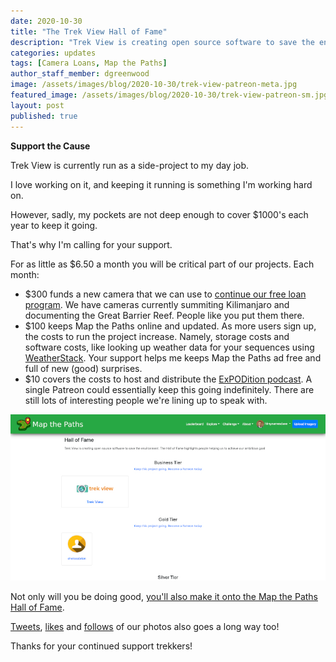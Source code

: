 ```yaml
---
date: 2020-10-30
title: "The Trek View Hall of Fame"
description: "Trek View is creating open source software to save the environment. The Hall of Fame highlights people helping us to achieve our ambitious goal."
categories: updates
tags: [Camera Loans, Map the Paths]
author_staff_member: dgreenwood
image: /assets/images/blog/2020-10-30/trek-view-patreon-meta.jpg
featured_image: /assets/images/blog/2020-10-30/trek-view-patreon-sm.jpg
layout: post
published: true
---
```


**Support the Cause**

Trek View is currently run as a side-project to my day job. 

I love working on it, and keeping it running is something I'm working hard on.

However, sadly, my pockets are not deep enough to cover $1000's each year to keep it going.

That's why I'm calling for your support.

For as little as $6.50 a month you will be critical part of our projects. Each month:

* $300 funds a new camera that we can use to [continue our free loan program](https://www.trekview.org/loan/). We have cameras currently summiting Kilimanjaro and documenting the Great Barrier Reef. People like you put them there.
* $100 keeps Map the Paths online and updated. As more users sign up, the costs to run the project increase. Namely, storage costs and software costs, like looking up weather data for your sequences using [WeatherStack](https://weatherstack.com/). Your support helps me keeps Map the Paths ad free and full of new (good) surprises.
* $10 covers the costs to host and distribute the [ExPODition podcast](/blog/2020/2020-10-23-expodition-podcast-launch). A single Patreon could essentially keep this going indefinitely. There are still lots of interesting people we're lining up to speak with.

<img class="img-fluid" src="/assets/images/blog/2020-10-30/map-the-paths-hall-of-fame.jpg" alt="Map the Paths Hall of Fame" title="Map the Paths Hall of Fame" />

Not only will you be doing good, [you'll also make it onto the Map the Paths Hall of Fame](https://mtp.trekview.org/hall-of-fame/).

[Tweets](https://twitter.com/trekview), [likes](https://www.facebook.com/trekview/) and [follows](https://www.instagram.com/trekviewed/) of our photos also goes a long way too!

Thanks for your continued support trekkers!